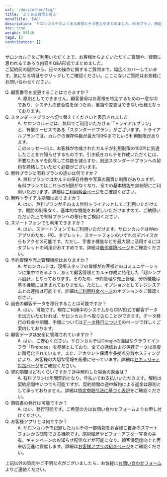 ```yaml
---
url: '/docs/other/faq/'
title: 'よくある質問と答え'
menuTitle: 'FAQ'
description: 'サロンカルテのよくある質問とその答えをまとめました。料金プラン、機能、動作環境、データ移行、セキュリティなど、ご利用に関する疑問や不安を解消し、安心してサービスをお使いいただくための情報を提供します。'
toc: true
weight: 80140
tags: []
contributors: []
---
```


サロンカルテをご利用いただく上で、お客様からよくいただくご質問や、疑問に思われるであろう内容をQ&A形式でまとめました。  
ご契約前の疑問から、日々の操作に関するご質問まで、幅広くカバーしています。気になる項目をクリックしてご確認ください。ここにないご質問はお気軽にお問い合わせください。

<dl class="faq">
  <dt>Q. 顧客番号を変更することはできますか？</dt>
  <dd>A. 原則としてできません。顧客番号はお客様を特定するための一意なIDであり、システムの整合性を保つため、重複や変更はできない仕様となっております。</dd>

  <dt>Q. スタンダードプランへ切り替えてくださいと表示されました</dt>
  <dd>A. サロンカルテには、無料でご利用いただける「トライアルプラン」と、有償サービスである「スタンダードプラン」がございます。トライアルプランでは、カルテの保存件数が最大100件までという利用制限があります。<br>
  このメッセージは、お客様が作成されたカルテが利用制限の100件に到達したことをお知らせするものです。引き続きカルテを作成いただくには、不要なカルテを削除して件数を減らすか、別途スタンダードプランへの契約を締結していただく必要がございます。</dd>

  <dt>Q. 無料プランと有料プランの違いは何ですか？</dt>
  <dd>A. 無料プランではカルテの保存件数や写真の画質に制限がありますが、有料プランではこれらの制限がなくなり、全ての基本機能を無制限にご利用いただけます。詳細は<a href="/docs/system/price/">ご利用料金ページ</a>をご確認ください。</dd>

  <dt>Q. 無料トライアル期間はありますか？</dt>
  <dd>A. はい、無料プランがそのまま無料トライアルとしてご利用いただけます。期間の制限なく、基本的な機能をお試しいただけますので、ご納得いただいた上で有料プランへの移行をご検討ください。</dd>

  <dt>Q. スマートフォンでも利用できますか？</dt>
  <dd>A. はい、スマートフォンでもご利用いただけます。サロンカルテはWebアプリのため、PC、タブレット、スマートフォンのいずれのデバイスからもアクセス可能です。ただし、手書き機能などを最大限に活用するにはタブレットの利用がおすすめです。詳細は<a href="/docs/system/hard/">動作環境ページ</a>をご確認ください。</dd>

  <dt>Q. 予約管理や売上管理機能はありますか？</dt>
  <dd>A. サロンカルテは、現場スタッフの皆様がお客様とのコミュニケーションに集中できるよう、あえて顧客管理とカルテ作成に特化した「超シンプル設計」となっております。そのため、予約管理や売上管理、分析機能は基本機能には含まれておりません。ただし、オプションとしてレジシステムとの連携は可能です。詳細は<a href="/docs/system/price/">ご利用料金ページ</a>のオプションをご確認ください。</dd>

  <dt>Q. 過去の顧客データを移行することは可能ですか？</dt>
  <dd>A. はい、可能です。現在ご利用中のシステムからCSV形式で顧客データを出力いただければ、サロンカルテへ取り込むことができます。データ移行の料金や期間、手順については<a href="/docs/other/tablesettings/">データ移行について</a>のページで詳しくご案内しております。</dd>

  <dt>Q. 顧客データは安全に管理されていますか？</dt>
  <dd>A. はい、ご安心ください。サロンカルテはGoogleの強固なクラウドインフラ「Firebase」を基盤としており、全ての通信および保存データは高度に暗号化されています。また、アカウント保護や多拠点分散ホスティングにより、お客様の大切な情報を厳重に守っています。詳細は<a href="/docs/system/security/">セキュリティ対策ページ</a>をご確認ください。</dd>

  <dt>Q. 契約期間はどれくらいですか？途中解約した場合の返金は？</dt>
  <dd>A. 有料プランは年間契約となり、年払いでお支払いいただきます。解約は契約期間中いつでも可能ですが、契約期間の途中解約による返金は原則として承っておりません。詳細は<a href="/docs/system/tokutei/">特定商取引法に基づく表記</a>をご確認ください。</dd>

  <dt>Q. 領収書の発行は可能ですか？</dt>
  <dd>A. はい、発行可能です。ご希望の方はお問い合わせフォームよりお申し付けください。</dd>

  <dt>Q. お客様アプリとは何ですか？</dt>
  <dd>A. サロンカルテで記録したカルテの一部情報をお客様ご自身のスマートフォンから閲覧できる機能です。施術履歴やビフォーアフター写真の共有、キャンペーンのお知らせ配信などが可能になり、顧客満足度向上と再来店促進に貢献します。詳細は<a href="/docs/okyakusama/about/">お客様アプリの紹介ページ</a>をご確認ください。</dd>

</dl>

上記以外の質問やご不明な点がございましたら、お気軽に<a href="/docs/system/inquery/">お問い合わせフォーム</a>よりご連絡ください。